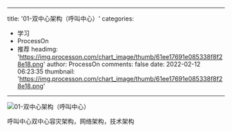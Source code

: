 
---
title: '01-双中心架构（呼叫中心）'
categories: 
 - 学习
 - ProcessOn
 - 推荐
headimg: 'https://img.processon.com/chart_image/thumb/61ee17691e085338f8f28e18.png'
author: ProcessOn
comments: false
date: 2022-02-12 06:23:35
thumbnail: 'https://img.processon.com/chart_image/thumb/61ee17691e085338f8f28e18.png'
---

<div>   
<img class="thumb" alt="01-双中心架构（呼叫中心）" src="https://img.processon.com/chart_image/thumb/61ee17691e085338f8f28e18.png" referrerpolicy="no-referrer">
<p>呼叫中心双中心容灾架构，网络架构，技术架构</p>  
</div>
            